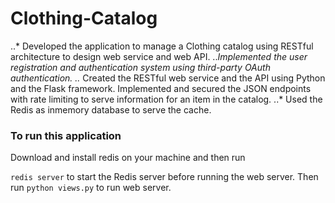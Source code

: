 # Clothing-Catalog

..* Developed the application to manage a Clothing catalog using RESTful architecture to design web service and web API. 
..*Implemented the user registration and authentication system using third-party OAuth authentication.
..* Created the RESTful web service and the API using Python and the Flask framework. Implemented and secured the JSON endpoints with rate limiting to serve information for an item in the catalog.
..* Used the Redis as inmemory database to serve the cache.

### To run this application

Download and install redis on your machine and then run

`redis server` to start the Redis server before running the web server.
Then run `python views.py` to run web server.

